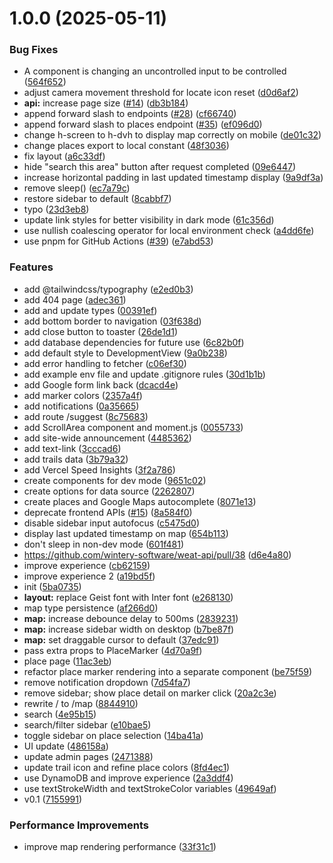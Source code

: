 # 1.0.0 (2025-05-11)


### Bug Fixes

* A component is changing an uncontrolled input to be controlled ([564f652](https://github.com/wintery-software/weat/commit/564f6527e86a64525ecedce2e521b75ad6a5787f))
* adjust camera movement threshold for locate icon reset ([d0d6af2](https://github.com/wintery-software/weat/commit/d0d6af25a7dbe2667a690d939b6955424e39c0f4))
* **api:** increase page size ([#14](https://github.com/wintery-software/weat/issues/14)) ([db3b184](https://github.com/wintery-software/weat/commit/db3b184bee2f81d79aa67e5f0e9ae27dac9b9085))
* append forward slash to endpoints ([#28](https://github.com/wintery-software/weat/issues/28)) ([cf66740](https://github.com/wintery-software/weat/commit/cf66740d1f9d81f9293b77b2e7ee33be99aef4b4))
* append forward slash to places endpoint ([#35](https://github.com/wintery-software/weat/issues/35)) ([ef096d0](https://github.com/wintery-software/weat/commit/ef096d04dec45698b6d272ce35420b86a2defd2b))
* change h-screen to h-dvh to display map correctly on mobile ([de01c32](https://github.com/wintery-software/weat/commit/de01c323f21372d848a05fa6fc7ee6da4a87baa6))
* change places export to local constant ([48f3036](https://github.com/wintery-software/weat/commit/48f30366998bcb666493b1201ef226237324e267))
* fix layout ([a6c33df](https://github.com/wintery-software/weat/commit/a6c33dfef8cf7300cb1f38fd39bd1b5ed1295a0f))
* hide "search this area" button after request completed ([09e6447](https://github.com/wintery-software/weat/commit/09e6447cdae6a8a9909c8f4a4084365a08fde843))
* increase horizontal padding in last updated timestamp display ([9a9df3a](https://github.com/wintery-software/weat/commit/9a9df3af76db75e9c889a7d73f95b239ba1de119))
* remove sleep() ([ec7a79c](https://github.com/wintery-software/weat/commit/ec7a79c82024f6f337aaf56d9a943cbd70bc9766))
* restore sidebar to default ([8cabbf7](https://github.com/wintery-software/weat/commit/8cabbf77090a6dd45077b6554770ca2cc326d64c))
* typo ([23d3eb8](https://github.com/wintery-software/weat/commit/23d3eb8470ab37ba2d61b5cac08d74231cefe000))
* update link styles for better visibility in dark mode ([61c356d](https://github.com/wintery-software/weat/commit/61c356d63172db21ac1215e59eb047d7fe914904))
* use nullish coalescing operator for local environment check ([a4dd6fe](https://github.com/wintery-software/weat/commit/a4dd6fe6fc5e684872ead02c31ed6e87e03ea16c))
* use pnpm for GitHub Actions ([#39](https://github.com/wintery-software/weat/issues/39)) ([e7abd53](https://github.com/wintery-software/weat/commit/e7abd5392a603d797a7c29d10a085e7e11885d23))


### Features

* add @tailwindcss/typography ([e2ed0b3](https://github.com/wintery-software/weat/commit/e2ed0b3f4899310f12b5cd8183922a81ae660fe6))
* add 404 page ([adec361](https://github.com/wintery-software/weat/commit/adec361e54fbe56538175dfd80eca00d3f9fa78e))
* add and update types ([00391ef](https://github.com/wintery-software/weat/commit/00391ef5e384d6cc3f5632080995232cfe6711b7))
* add bottom border to navigation ([03f638d](https://github.com/wintery-software/weat/commit/03f638d66595e077f4ae51f53c05a3a03b8cf0e1))
* add close button to toaster ([26de1d1](https://github.com/wintery-software/weat/commit/26de1d1d6cca40e0978f9f1032a332ccde895118))
* add database dependencies for future use ([6c82b0f](https://github.com/wintery-software/weat/commit/6c82b0f25ba5c0ae3f38611698e4cd9522ee6aef))
* add default style to DevelopmentView ([9a0b238](https://github.com/wintery-software/weat/commit/9a0b2381e8b436dc6ca89ffc0a01239926bd2926))
* add error handling to fetcher ([c06ef30](https://github.com/wintery-software/weat/commit/c06ef302aaa6d8b33beaafb5e1f46c50a603dbe3))
* add example env file and update .gitignore rules ([30d1b1b](https://github.com/wintery-software/weat/commit/30d1b1b4405ac613e55ba487032f1b9f3dc37c57))
* add Google form link back ([dcacd4e](https://github.com/wintery-software/weat/commit/dcacd4ec6735aebb41e3cf7e6714d7a31a6899da))
* add marker colors ([2357a4f](https://github.com/wintery-software/weat/commit/2357a4fe201d0d16296838e297676c2d34f1f366))
* add notifications ([0a35665](https://github.com/wintery-software/weat/commit/0a3566585ef87666601dd49b6c7890a506abc500))
* add route /suggest ([8c75683](https://github.com/wintery-software/weat/commit/8c756830b89f7d8545b116b8aabe63048e78058f))
* add ScrollArea component and moment.js ([0055733](https://github.com/wintery-software/weat/commit/0055733939070a1c204f0bd20bd8ccd9ff3d52e2))
* add site-wide announcement ([4485362](https://github.com/wintery-software/weat/commit/448536245016984c2e7956564d861f2fc873ceb4))
* add text-link ([3cccad6](https://github.com/wintery-software/weat/commit/3cccad67e2f60a8c1b268e5175fa68fb83bb53b5))
* add trails data ([3b79a32](https://github.com/wintery-software/weat/commit/3b79a32c9681f50dae7a0968fabc8d33f49b442a))
* add Vercel Speed Insights ([3f2a786](https://github.com/wintery-software/weat/commit/3f2a78643ef39c3eb55fb5a8b05c048a6cb97f18))
* create components for dev mode ([9651c02](https://github.com/wintery-software/weat/commit/9651c02024797d699455f116b19ad42d969277a8))
* create options for data source ([2262807](https://github.com/wintery-software/weat/commit/22628071d3b2e261e3bd6aa78af69ab681cf0437))
* create places and Google Maps autocomplete ([8071e13](https://github.com/wintery-software/weat/commit/8071e13b4b3029929fea95689bfba43db353262e))
* deprecate frontend APIs ([#15](https://github.com/wintery-software/weat/issues/15)) ([8a584f0](https://github.com/wintery-software/weat/commit/8a584f01d1e11d4c167bb3894ad80e963b6aba7c))
* disable sidebar input autofocus ([c5475d0](https://github.com/wintery-software/weat/commit/c5475d0ba0f6cd372d2286ecfa201e4d37fe366d))
* display last updated timestamp on map ([654b113](https://github.com/wintery-software/weat/commit/654b11304181ade270530f3074677cf26c3d0a52))
* don't sleep in non-dev mode ([601f481](https://github.com/wintery-software/weat/commit/601f481f4eeb8bd5f5cf78d18bd74edbdea3fd5e))
* https://github.com/wintery-software/weat-api/pull/38 ([d6e4a80](https://github.com/wintery-software/weat/commit/d6e4a80e44be8b3b05ef31375beaefee81cadfbd))
* improve experience ([cb62159](https://github.com/wintery-software/weat/commit/cb62159eac21a206e30de4c7835d039686aef6a9))
* improve experience 2 ([a19bd5f](https://github.com/wintery-software/weat/commit/a19bd5f9bc3609f299f74e3f48565629826d5a67))
* init ([5ba0735](https://github.com/wintery-software/weat/commit/5ba0735bd2df35cb982a6d9e2b1e2c1903c9446d))
* **layout:** replace Geist font with Inter font ([e268130](https://github.com/wintery-software/weat/commit/e268130e265d3402b8dd9fbafd7432f16b066c39))
* map type persistence ([af266d0](https://github.com/wintery-software/weat/commit/af266d0b54f750ada43f20388b468d40135de2d1))
* **map:** increase debounce delay to 500ms ([2839231](https://github.com/wintery-software/weat/commit/28392319ac458c1e015224fb6a8cea14a60d2b2a))
* **map:** increase sidebar width on desktop ([b7be87f](https://github.com/wintery-software/weat/commit/b7be87f51b2f5eb83ddc1f8b5ad06368c578ce35))
* **map:** set draggable cursor to default ([37edc91](https://github.com/wintery-software/weat/commit/37edc9153d14906b2c9e3db64683fff86e70b038))
* pass extra props to PlaceMarker ([4d70a9f](https://github.com/wintery-software/weat/commit/4d70a9f03701519a914e108f38314b02dbf94b3a))
* place page ([11ac3eb](https://github.com/wintery-software/weat/commit/11ac3eb9f7cac4a8857a69bed3fd8965c055feb3))
* refactor place marker rendering into a separate component ([be75f59](https://github.com/wintery-software/weat/commit/be75f59c7c727a4903c84c976050beb6e88d90b4))
* remove notification dropdown ([7d54fa7](https://github.com/wintery-software/weat/commit/7d54fa718deb2ee675d7b16773a83ff908f6e745))
* remove sidebar; show place detail on marker click ([20a2c3e](https://github.com/wintery-software/weat/commit/20a2c3e90e00a83be8175ec60d02a313236fc421))
* rewrite / to /map ([8844910](https://github.com/wintery-software/weat/commit/884491069acfba527a49eb63f1b4b1c9a53f5525))
* search ([4e95b15](https://github.com/wintery-software/weat/commit/4e95b1588f3bb2b70acdcd7d4f7a08834eac002a))
* search/filter sidebar ([e10bae5](https://github.com/wintery-software/weat/commit/e10bae523cc4f72c2863a6ac262181cd69014e24))
* toggle sidebar on place selection ([14ba41a](https://github.com/wintery-software/weat/commit/14ba41a1f4ba03cc1a3e018bd77af75e99b0b6d8))
* UI update ([486158a](https://github.com/wintery-software/weat/commit/486158ae10693a58b27e0f0803df968a3112b011))
* update admin pages ([2471388](https://github.com/wintery-software/weat/commit/2471388b75e286ae1213a1d94189acba6efce4e0))
* update trail icon and refine place colors ([8fd4ec1](https://github.com/wintery-software/weat/commit/8fd4ec194b16af80c43e27ea58f4ef7c244c3e7b))
* use DynamoDB and improve experience ([2a3ddf4](https://github.com/wintery-software/weat/commit/2a3ddf412b86c7e488614f0b7d6eb8c32d023dc6))
* use textStrokeWidth and textStrokeColor variables ([49649af](https://github.com/wintery-software/weat/commit/49649af689619ae9fd861caac6127e531b642810))
* v0.1 ([7155991](https://github.com/wintery-software/weat/commit/7155991af52ea80ff43e6a8cb6e9902a5ab04ecd))


### Performance Improvements

* improve map rendering performance ([33f31c1](https://github.com/wintery-software/weat/commit/33f31c1c9e4c82b5e6b039a9b79497e64e1623a3))
